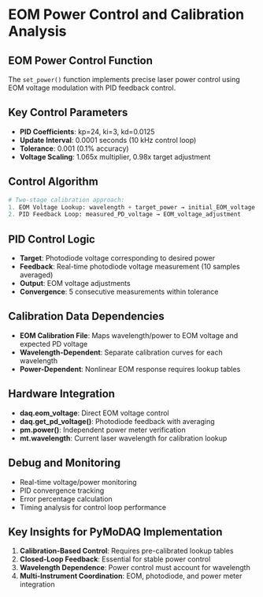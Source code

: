# EOM Power Control and Calibration Analysis

## EOM Power Control Function
The `set_power()` function implements precise laser power control using EOM voltage modulation with PID feedback control.

## Key Control Parameters
- **PID Coefficients**: kp=24, ki=3, kd=0.0125
- **Update Interval**: 0.0001 seconds (10 kHz control loop)
- **Tolerance**: 0.001 (0.1% accuracy)
- **Voltage Scaling**: 1.065x multiplier, 0.98x target adjustment

## Control Algorithm
```python
# Two-stage calibration approach:
1. EOM Voltage Lookup: wavelength + target_power → initial_EOM_voltage
2. PID Feedback Loop: measured_PD_voltage → EOM_voltage_adjustment
```

## PID Control Logic
- **Target**: Photodiode voltage corresponding to desired power
- **Feedback**: Real-time photodiode voltage measurement (10 samples averaged)
- **Output**: EOM voltage adjustments
- **Convergence**: 5 consecutive measurements within tolerance

## Calibration Data Dependencies
- **EOM Calibration File**: Maps wavelength/power to EOM voltage and expected PD voltage
- **Wavelength-Dependent**: Separate calibration curves for each wavelength
- **Power-Dependent**: Nonlinear EOM response requires lookup tables

## Hardware Integration
- **daq.eom_voltage**: Direct EOM voltage control
- **daq.get_pd_voltage()**: Photodiode feedback with averaging
- **pm.power()**: Independent power meter verification
- **mt.wavelength**: Current laser wavelength for calibration lookup

## Debug and Monitoring
- Real-time voltage/power monitoring
- PID convergence tracking
- Error percentage calculation
- Timing analysis for control loop performance

## Key Insights for PyMoDAQ Implementation
1. **Calibration-Based Control**: Requires pre-calibrated lookup tables
2. **Closed-Loop Feedback**: Essential for stable power control
3. **Wavelength Dependence**: Power control must account for wavelength
4. **Multi-Instrument Coordination**: EOM, photodiode, and power meter integration